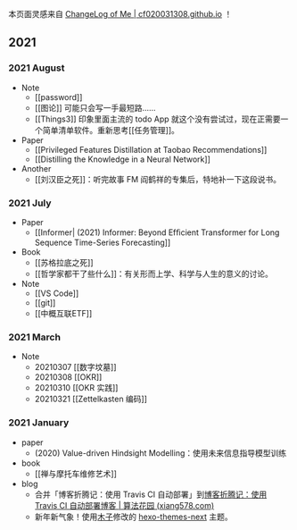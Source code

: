 本页面灵感来自  [ChangeLog of Me | cf020031308.github.io](https://cf020031308.github.io/changelog.html) ！

## 2021

### 2021 August

- Note
	- [[password]]
	- [[图论]] 可能只会写一手最短路......
	- [[Things3]] 印象里面主流的 todo App 就这个没有尝试过，现在正需要一个简单清单软件。重新思考[[任务管理]]。
- Paper
	- [[Privileged Features Distillation at Taobao Recommendations]]
	- [[Distilling the Knowledge in a Neural Network]]
- Another
	- [[刘汉臣之死]]：听完故事 FM 阎鹤祥的专集后，特地补一下这段说书。

### 2021 July

- Paper 
	- [[Informer| (2021)  Informer: Beyond Efﬁcient Transformer for Long Sequence Time-Series Forecasting]] 
- Book
	- [[苏格拉底之死]]
	- [[哲学家都干了些什么]]：有关形而上学、科学与人生的意义的讨论。
- Note
	- [[VS Code]]
	- [[git]]
	- [[中概互联ETF]]

### 2021 March

- Note
	- 20210307 [[数字坟墓]]
	- 20210308 [[OKR]]
	- 20210310 [[OKR 实践]]
	- 20210321 [[Zettelkasten 编码]]

### 2021 January

- paper
	- (2020) Value-driven Hindsight Modelling：使用未来信息指导模型训练
- book
  - [[禅与摩托车维修艺术]]
- blog
  - 合并「博客折腾记：使用 Travis CI 自动部署」到[博客折腾记：使用 Travis CI 自动部署博客 | 算法花园 (xiang578.com)](https://xiang578.com/post/use-travis-ci-to-auto-build-blog.html)
  - 新年新气象！使用[木子](https://blog.k8s.li/)修改的 [hexo-themes-next](https://github.com/muzi502/blog) 主题。
